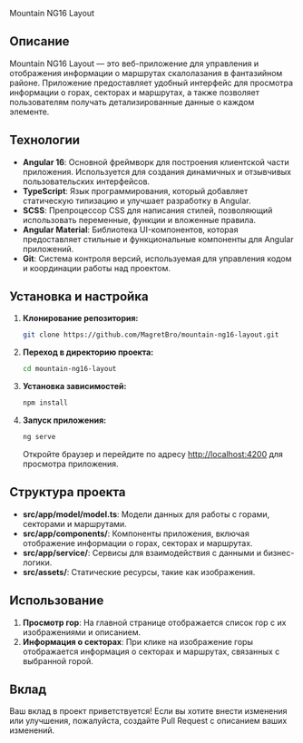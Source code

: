 
Mountain NG16 Layout

## Описание

Mountain NG16 Layout — это веб-приложение для управления и отображения информации о маршрутах скалолазания в фантазийном районе. 
Приложение предоставляет удобный интерфейс для просмотра информации о горах, секторах и маршрутах, а также позволяет пользователям получать детализированные данные о каждом элементе.

## Технологии

- **Angular 16**: Основной фреймворк для построения клиентской части приложения. Используется для создания динамичных и отзывчивых пользовательских интерфейсов.
- **TypeScript**: Язык программирования, который добавляет статическую типизацию и улучшает разработку в Angular.
- **SCSS**: Препроцессор CSS для написания стилей, позволяющий использовать переменные, функции и вложенные правила.
- **Angular Material**: Библиотека UI-компонентов, которая предоставляет стильные и функциональные компоненты для Angular приложений.
- **Git**: Система контроля версий, используемая для управления кодом и координации работы над проектом.

## Установка и настройка

1. **Клонирование репозитория:**
   ```bash
   git clone https://github.com/MagretBro/mountain-ng16-layout.git
   ```

2. **Переход в директорию проекта:**
   ```bash
   cd mountain-ng16-layout
   ```

3. **Установка зависимостей:**
   ```bash
   npm install
   ```

4. **Запуск приложения:**
   ```bash
   ng serve
   ```

   Откройте браузер и перейдите по адресу [http://localhost:4200](http://localhost:4200) для просмотра приложения.

## Структура проекта

- **src/app/model/model.ts**: Модели данных для работы с горами, секторами и маршрутами.
- **src/app/components/**: Компоненты приложения, включая отображение информации о горах, секторах и маршрутах.
- **src/app/service/**: Сервисы для взаимодействия с данными и бизнес-логики.
- **src/assets/**: Статические ресурсы, такие как изображения.

## Использование

1. **Просмотр гор**: На главной странице отображается список гор с их изображениями и описанием.
2. **Информация о секторах**: При клике на изображение горы отображается информация о секторах и маршрутах, связанных с выбранной горой.

## Вклад

Ваш вклад в проект приветствуется! Если вы хотите внести изменения или улучшения, пожалуйста, создайте Pull Request с описанием ваших изменений.
